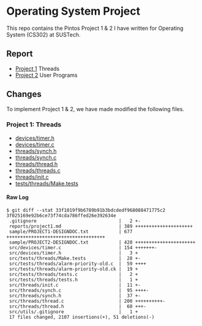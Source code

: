 # Operating System Project
This repo contains the Pintos Project 1 & 2 I have written for Operating System (CS302) at SUSTech.

## Report
- [Project 1](reports/project1.md) Threads
- [Project 2](reports/project2.md) User Programs

## Changes
To implement Project 1 & 2, we have made modified the following files.

### Project 1: Threads

- [devices/timer.h](src/devices/timer.h)
- [devices/timer.c](src/devices/timer.c)
- [threads/synch.h](src/threads/synch.h)
- [threads/synch.c](src/threads/synch.c)
- [threads/thread.h](src/threads/thread.h)
- [threads/threads.c](src/threads/threads.c)
- [threads/init.c](src/threads/init.c)
- [tests/threads/Make.tests](src/tests/threads/Make.tests)


#### Raw Log
```shell
$ git diff --stat 33f1019f9b6789b91b3bdcdedf968088471775c2 3f025169e92b6ce73f74cda786ffed26e392634e
 .gitignore                              |   2 +-
 reports/project1.md                     | 389 +++++++++++++++++++++
 sample/PROJECT1-DESIGNDOC.txt           | 677 ++++++++++++++++++++++++++++++++++++
 sample/PROJECT2-DESIGNDOC.txt           | 420 ++++++++++++++++++++++
 src/devices/timer.c                     | 154 +++++++-
 src/devices/timer.h                     |   3 +
 src/tests/threads/Make.tests            |  28 +-
 src/tests/threads/alarm-priority-old.c  |  59 ++++
 src/tests/threads/alarm-priority-old.ck |  19 +
 src/tests/threads/tests.c               |   2 +
 src/tests/threads/tests.h               |   1 +
 src/threads/init.c                      |  11 +-
 src/threads/synch.c                     |  95 ++++-
 src/threads/synch.h                     |  37 +-
 src/threads/thread.c                    | 200 ++++++++++-
 src/threads/thread.h                    |  60 +++-
 src/utils/.gitignore                    |   1 +
 17 files changed, 2107 insertions(+), 51 deletions(-)
```
